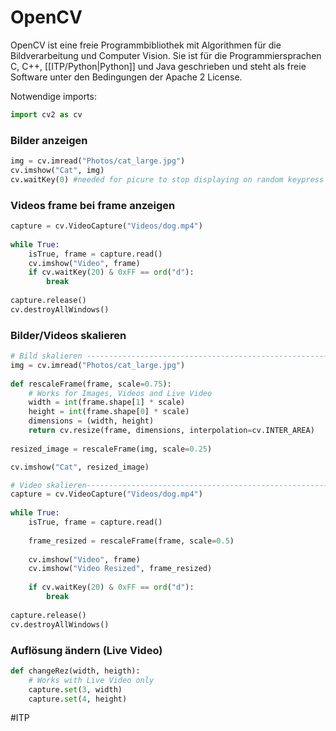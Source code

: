 # OpenCV

OpenCV ist eine freie Programmbibliothek mit Algorithmen für die Bildverarbeitung und Computer Vision. Sie ist für die Programmiersprachen C, C++, [[ITP/Python|Python]] und Java geschrieben und steht als freie Software unter den Bedingungen der Apache 2 License.

Notwendige imports:
```python
import cv2 as cv
```

### Bilder anzeigen

```python 
img = cv.imread("Photos/cat_large.jpg")  
cv.imshow("Cat", img)    
cv.waitKey(0) #needed for picure to stop displaying on random keypress
```


### Videos frame bei frame anzeigen

```python
capture = cv.VideoCapture("Videos/dog.mp4")  
  
while True:  
    isTrue, frame = capture.read()  
    cv.imshow("Video", frame)  
    if cv.waitKey(20) & 0xFF == ord("d"):  
        break  
  
capture.release()  
cv.destroyAllWindows()
```


### Bilder/Videos skalieren

```python
# Bild skalieren -------------------------------------------------------------  
img = cv.imread("Photos/cat_large.jpg")  
  
def rescaleFrame(frame, scale=0.75):
	# Works for Images, Videos and Live Video
    width = int(frame.shape[1] * scale)  
    height = int(frame.shape[0] * scale)  
    dimensions = (width, height)  
    return cv.resize(frame, dimensions, interpolation=cv.INTER_AREA)  
  
resized_image = rescaleFrame(img, scale=0.25)  

cv.imshow("Cat", resized_image)  

# Video skalieren--------------------------------------------------------------
capture = cv.VideoCapture("Videos/dog.mp4")  
  
while True:  
    isTrue, frame = capture.read()  
  
    frame_resized = rescaleFrame(frame, scale=0.5)  
  
    cv.imshow("Video", frame)  
    cv.imshow("Video Resized", frame_resized)  
  
    if cv.waitKey(20) & 0xFF == ord("d"):  
        break  
  
capture.release()  
cv.destroyAllWindows()
```


### Auflösung ändern (Live Video)

```python 
def changeRez(width, heigth):
	# Works with Live Video only
    capture.set(3, width)  
    capture.set(4, height)
```

#ITP 